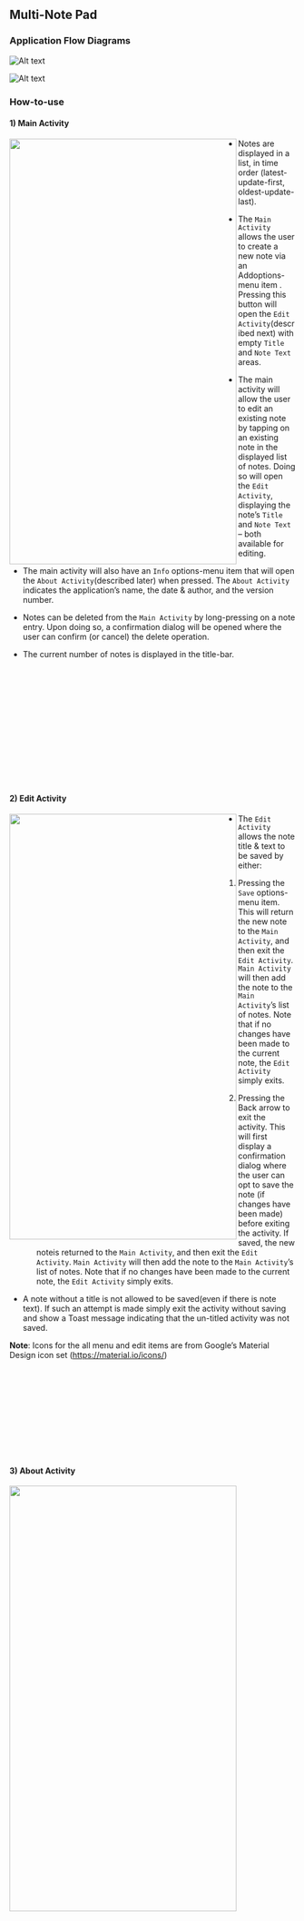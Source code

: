 ## Multi-Note Pad

### Application Flow Diagrams

![Alt text](pic/Application-Flow-Diagrams_1.png?raw=true "1")
 
![Alt text](pic/Application-Flow-Diagrams_2.png?raw=true "1")

### How-to-use

#### 1) Main Activity

<a href="url"><img src="pic/MainActivity.png" align="left" height="750" width="400" ></a>  

* Notes are displayed in a list, in time order (latest-update-first, oldest-update-last).

* The ```Main Activity``` allows the user to create a new note via an Addoptions-menu item . Pressing this button will open the ```Edit Activity```(described next) with empty ```Title``` and ```Note Text``` areas.

* The main activity will allow the user to edit an existing note by tapping on an existing note in the displayed list of notes. Doing so will open the ```Edit Activity```, displaying the note’s ```Title``` and ```Note Text``` – both available for editing.

* The main activity will also have an ```Info``` options-menu item that will open the ```About Activity```(described later) when pressed. The ```About Activity``` indicates the application’s name, the date & author, and the version number.

* Notes can be deleted from the ```Main Activity``` by long-pressing on a note entry. Upon doing so, a confirmation dialog will be opened where the user can confirm (or cancel) the delete operation.

* The current number of notes is displayed in the title-bar.

<br>
<br>
<br>
<br>
<br>
<br>
<br>
<br>
<br>
<br>
<br>
<br>

#### 2) Edit Activity

<a href="url"><img src="pic/EditActivity.png" align="left" height="750" width="400" ></a>  

* The ```Edit Activity``` allows the note title & text to be saved by either:

     1. Pressing the ```Save``` options-menu item. This will return the new note to the ```Main Activity```, and then exit the ```Edit Activity```. ```Main Activity``` will then add the note to the ```Main Activity```’s list of notes. Note that if no changes have been made to the current note, the ```Edit Activity``` simply exits.

     2. Pressing the Back arrow to exit the activity. This will first display a confirmation dialog where the user can opt to save the note (if changes have been made) before exiting the activity. If saved, the new noteis returned to the ```Main Activity```, and then exit the ```Edit Activity```. ```Main Activity``` will then add the note to the ```Main Activity```’s list of notes. Note that if no changes have been made to the current note, the ```Edit Activity``` simply exits.
     
* A note without a title is not allowed to be saved(even if there is note text). If such an attempt is made simply exit the activity without saving and show a Toast message indicating that the un-titled activity was not saved.

__Note__: Icons for the all menu and edit items are from Google’s Material Design icon set (https://material.io/icons/)

<br>
<br>
<br>
<br>
<br>
<br>
<br>
<br>
<br>

#### 3) About Activity

<a href="url"><img src="pic/AboutActivity.png" align="left" height="750" width="400" ></a> 
